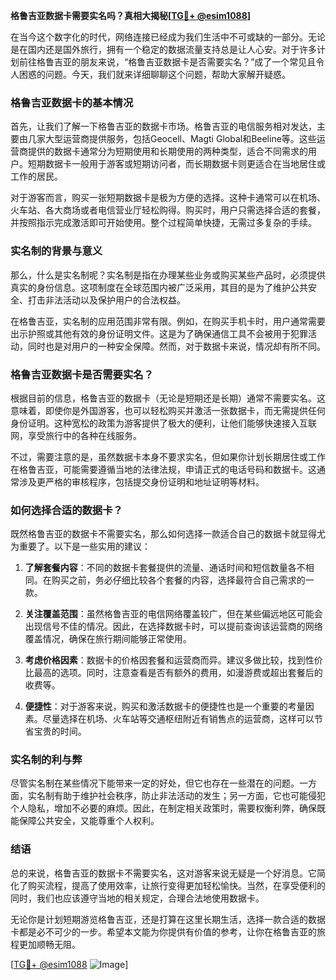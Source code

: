 **格鲁吉亚数据卡需要实名吗？真相大揭秘[[TG💪+ @esim1088](https://t.me/s/esim1088)]**

在当今这个数字化的时代，网络连接已经成为我们生活中不可或缺的一部分。无论是在国内还是国外旅行，拥有一个稳定的数据流量支持总是让人心安。对于许多计划前往格鲁吉亚的朋友来说，“格鲁吉亚数据卡是否需要实名？”成了一个常见且令人困惑的问题。今天，我们就来详细聊聊这个问题，帮助大家解开疑惑。

### 格鲁吉亚数据卡的基本情况

首先，让我们了解一下格鲁吉亚的数据卡市场。格鲁吉亚的电信服务相对发达，主要由几家大型运营商提供服务，包括Geocell、Magti Global和Beeline等。这些运营商提供的数据卡通常分为短期使用和长期使用的两种类型，适合不同需求的用户。短期数据卡一般用于游客或短期访问者，而长期数据卡则更适合在当地居住或工作的居民。

对于游客而言，购买一张短期数据卡是极为方便的选择。这种卡通常可以在机场、火车站、各大商场或者电信营业厅轻松购得。购买时，用户只需选择合适的套餐，并按照指示完成激活即可开始使用。整个过程简单快捷，无需过多复杂的手续。

### 实名制的背景与意义

那么，什么是实名制呢？实名制是指在办理某些业务或购买某些产品时，必须提供真实的身份信息。这项制度在全球范围内被广泛采用，其目的是为了维护公共安全、打击非法活动以及保护用户的合法权益。

在格鲁吉亚，实名制的应用范围非常有限。例如，在购买手机卡时，用户通常需要出示护照或其他有效的身份证明文件。这是为了确保通信工具不会被用于犯罪活动，同时也是对用户的一种安全保障。然而，对于数据卡来说，情况却有所不同。

### 格鲁吉亚数据卡是否需要实名？

根据目前的信息，格鲁吉亚的数据卡（无论是短期还是长期）通常不需要实名。这意味着，即使你是外国游客，也可以轻松购买并激活一张数据卡，而无需提供任何身份证明。这种宽松的政策为游客提供了极大的便利，让他们能够快速接入互联网，享受旅行中的各种在线服务。

不过，需要注意的是，虽然数据卡本身不要求实名，但如果你计划长期居住或工作在格鲁吉亚，可能需要遵循当地的法律法规，申请正式的电话号码和数据卡。这通常涉及更严格的审核程序，包括提交身份证明和地址证明等材料。

### 如何选择合适的数据卡？

既然格鲁吉亚的数据卡不需要实名，那么如何选择一款适合自己的数据卡就显得尤为重要了。以下是一些实用的建议：

1. **了解套餐内容**：不同的数据卡套餐提供的流量、通话时间和短信数量各不相同。在购买之前，务必仔细比较各个套餐的内容，选择最符合自己需求的一款。
   
2. **关注覆盖范围**：虽然格鲁吉亚的电信网络覆盖较广，但在某些偏远地区可能会出现信号不佳的情况。因此，在选择数据卡时，可以提前查询该运营商的网络覆盖情况，确保在旅行期间能够正常使用。

3. **考虑价格因素**：数据卡的价格因套餐和运营商而异。建议多做比较，找到性价比最高的选项。同时，注意查看是否有额外的费用，如漫游费或超出套餐后的收费等。

4. **便捷性**：对于游客来说，购买和激活数据卡的便捷性也是一个重要的考量因素。尽量选择在机场、火车站等交通枢纽附近有销售点的运营商，这样可以节省宝贵的时间。

### 实名制的利与弊

尽管实名制在某些情况下能带来一定的好处，但它也存在一些潜在的问题。一方面，实名制有助于维护社会秩序，防止非法活动的发生；另一方面，它也可能侵犯个人隐私，增加不必要的麻烦。因此，在制定相关政策时，需要权衡利弊，确保既能保障公共安全，又能尊重个人权利。

### 结语

总的来说，格鲁吉亚的数据卡不需要实名，这对游客来说无疑是一个好消息。它简化了购买流程，提高了使用效率，让旅行变得更加轻松愉快。当然，在享受便利的同时，我们也应该遵守当地的相关规定，合理合法地使用数据卡。

无论你是计划短期游览格鲁吉亚，还是打算在这里长期生活，选择一款合适的数据卡都是必不可少的一步。希望本文能为你提供有价值的参考，让你在格鲁吉亚的旅程更加顺畅无阻。

[[TG💪+ @esim1088](https://t.me/s/esim1088) ![Image](https://i.postimg.cc/4NQfJmqS/Snipaste-2025-05-13-00-14-12.png)]